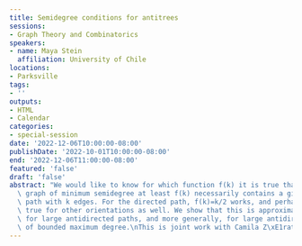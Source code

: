 ```yaml
---
title: Semidegree conditions for antitrees
sessions:
- Graph Theory and Combinatorics
speakers:
- name: Maya Stein
  affiliation: University of Chile
locations:
- Parksville
tags:
- ''
outputs:
- HTML
- Calendar
categories:
- special-session
date: '2022-12-06T10:00:00-08:00'
publishDate: '2022-10-01T10:00:00-08:00'
end: '2022-12-06T11:00:00-08:00'
featured: 'false'
draft: 'false'
abstract: "We would like to know for which function f(k) it is true that any oriented\
  \ graph of minimum semidegree at least f(k) necessarily contains a given oriented\
  \ path with k edges. For the directed path, f(k)=k/2 works, and perhaps this is\
  \ true for other orientations as well. We show that this is approximately the case\
  \ for large antidirected paths, and more generally, for large antidirected trees\
  \ of bounded maximum degree.\nThis is joint work with Camila Z\xE1rate."
---
```

